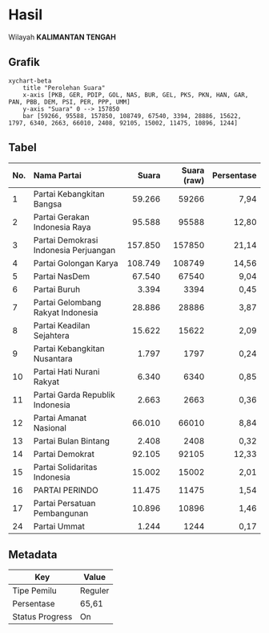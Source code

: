 # Hasil

Wilayah **KALIMANTAN TENGAH**

## Grafik

```mermaid
xychart-beta
    title "Perolehan Suara"
    x-axis [PKB, GER, PDIP, GOL, NAS, BUR, GEL, PKS, PKN, HAN, GAR, PAN, PBB, DEM, PSI, PER, PPP, UMM]
    y-axis "Suara" 0 --> 157850
    bar [59266, 95588, 157850, 108749, 67540, 3394, 28886, 15622, 1797, 6340, 2663, 66010, 2408, 92105, 15002, 11475, 10896, 1244]
```

## Tabel

| No. | Nama Partai                           | Suara   | Suara (raw) | Persentase |
|:--- |:------------------------------------- | -------:| -----------:| ----------:|
| 1   | Partai Kebangkitan Bangsa             | 59.266  | 59266       | 7,94       |
| 2   | Partai Gerakan Indonesia Raya         | 95.588  | 95588       | 12,80      |
| 3   | Partai Demokrasi Indonesia Perjuangan | 157.850 | 157850      | 21,14      |
| 4   | Partai Golongan Karya                 | 108.749 | 108749      | 14,56      |
| 5   | Partai NasDem                         | 67.540  | 67540       | 9,04       |
| 6   | Partai Buruh                          | 3.394   | 3394        | 0,45       |
| 7   | Partai Gelombang Rakyat Indonesia     | 28.886  | 28886       | 3,87       |
| 8   | Partai Keadilan Sejahtera             | 15.622  | 15622       | 2,09       |
| 9   | Partai Kebangkitan Nusantara          | 1.797   | 1797        | 0,24       |
| 10  | Partai Hati Nurani Rakyat             | 6.340   | 6340        | 0,85       |
| 11  | Partai Garda Republik Indonesia       | 2.663   | 2663        | 0,36       |
| 12  | Partai Amanat Nasional                | 66.010  | 66010       | 8,84       |
| 13  | Partai Bulan Bintang                  | 2.408   | 2408        | 0,32       |
| 14  | Partai Demokrat                       | 92.105  | 92105       | 12,33      |
| 15  | Partai Solidaritas Indonesia          | 15.002  | 15002       | 2,01       |
| 16  | PARTAI PERINDO                        | 11.475  | 11475       | 1,54       |
| 17  | Partai Persatuan Pembangunan          | 10.896  | 10896       | 1,46       |
| 24  | Partai Ummat                          | 1.244   | 1244        | 0,17       |


## Metadata

| Key             | Value   |
| --------------- | ------- |
| Tipe Pemilu     | Reguler |
| Persentase      | 65,61   |
| Status Progress | On      |



